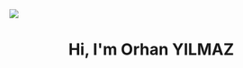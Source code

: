 <img src="https://github.com/orhanjavadev/orhanjavadev/blob/main/kartvizim.jpeg?raw=true">

<h1 align="center">Hi, I'm Orhan YILMAZ
